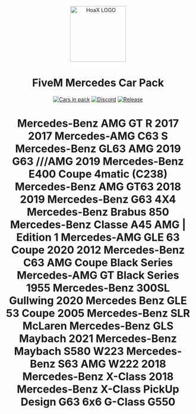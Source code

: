 <div align="center">
    <img href="https://projecterror.dev" width="150" src="https://cdn.discordapp.com/attachments/974415628171632681/1018290609833922641/logo.mine.png?size=4096" alt="HoaX LOGO" />
</div>
<h1 align="center">FiveM Mercedes Car Pack</h1>

<div align="center">

</div>

<div align="center">

[![Cars in pack](https://img.shields.io/badge/Cars%20In%20Pack-21-brightgreen)](https://github.com/hoaxik/mercedes-car-pack/blob/main/CAR_NAMES.md)
[![Discord](https://img.shields.io/badge/Discord-Join%20Now!-blue)](https://discord.gg/t5AXX7xPnm)
[![Release](https://img.shields.io/badge/Release-1.0-red)](https://github.com/hoaxik/mercedes-car-pack/releases/tag/V1.0)
</div>

<h1 align="center">Mercedes-Benz AMG GT R 2017
2017 Mercedes-AMG C63 S
Mercedes-Benz GL63 AMG
2019 G63 ///AMG
2019 Mercedes-Benz E400 Coupe 4matic (C238)
Mercedes-Benz AMG GT63 2018
2019 Mercedes-Benz G63 4X4
Mercedes-Benz Brabus 850
Mercedes-Benz Classe A45 AMG | Edition 1
Mercedes-AMG GLE 63 Coupe 2020
2012 Mercedes-Benz C63 AMG Coupe Black Series
Mercedes-AMG GT Black Series
1955 Mercedes-Benz 300SL Gullwing
2020 Mercedes Benz GLE 53 Coupe
2005 Mercedes-Benz SLR McLaren
Mercedes-Benz GLS Maybach
2021 Mercedes-Benz Maybach S580 W223
Mercedes-Benz S63 AMG W222
2018 Mercedes-Benz X-Class
2018 Mercedes-Benz X-Class PickUp Design
G63 6x6
G-Class G550</h1>

